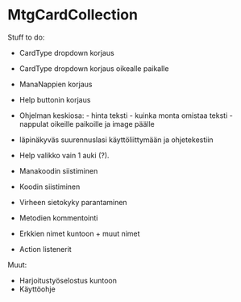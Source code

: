 # MtgCardCollection

Stuff to do:

- CardType dropdown korjaus
- CardType dropdown korjaus oikealle paikalle
- ManaNappien korjaus
- Help buttonin korjaus
- Ohjelman keskiosa:
       - hinta teksti 
      - kuinka monta omistaa teksti
      -nappulat oikeille paikoille ja image päälle
 - läpinäkyväs suurennuslasi käyttöliittymään ja ohjetekestiin
 - Help valikko vain 1 auki (?).

 
 - Manakoodin siistiminen
 - Koodin siistiminen
 - Virheen sietokyky parantaminen
 - Metodien kommentointi
 - Erkkien nimet kuntoon + muut nimet
 - Action listenerit
 
 Muut:

- Harjoitustyöselostus kuntoon
- Käyttöohje
